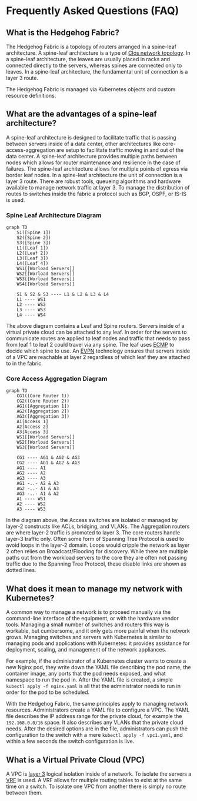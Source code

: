 # Frequently Asked Questions (FAQ)

## What is the Hedgehog Fabric?

The Hedgehog Fabric is a topology of routers arranged in a spine-leaf architecture. A spine-leaf architecture is a type of [Clos network topology](https://en.wikipedia.org/wiki/Clos_network). In a spine-leaf architecture, the leaves are usually placed in racks and connected directly to the servers, whereas spines are connected only to leaves. In a spine-leaf architecture, the fundamental unit of connection is a layer 3 route.

The Hedgehog Fabric is managed via Kubernetes objects and custom resource definitions.

## What are the advantages of a spine-leaf architecture?

A spine-leaf architecture is designed to facilitate traffic that is passing between servers inside of a data center, other architectures like core-access-aggregation are setup to facilitate traffic moving in and out of the data center. A spine-leaf architecture provides multiple paths between nodes which allows for router maintenance and resilience in the case of failures. The spine-leaf architecture allows for multiple points of egress via border leaf nodes. In a spine-leaf architecture the unit of connection is a layer 3 route. There are robust tools, queueing algorithms and hardware available to manage network traffic at layer 3. To manage the distribution of routes to switches inside the fabric a protocol such as BGP, OSPF, or IS-IS is used. 

### Spine Leaf Architecture Diagram
```mermaid
graph TD
    S1([Spine 1])
    S2([Spine 2])
    S3([Spine 3])
    L1([Leaf 1])
    L2([Leaf 2])
    L3([Leaf 3])
    L4([Leaf 4])
    WS1[[Worload Servers]]
    WS2[[Worload Servers]]
    WS3[[Worload Servers]]
    WS4[[Worload Servers]]

    S1 & S2 & S3 ---- L1 & L2 & L3 & L4 
    L1 ---- WS1
    L2 ---- WS2
    L3 ---- WS3
    L4 ---- WS4

```
The above diagram contains a Leaf and Spine routers. Servers inside of a virtual private cloud can be attached to any leaf. In order for the servers to communicate routes are applied to leaf nodes and traffic that needs to pass from leaf 1 to leaf 2 could travel via any spine. The leaf uses [ECMP](https://en.wikipedia.org/wiki/Equal-cost_multi-path_routing) to decide which spine to use. An [EVPN](https://en.wikipedia.org/wiki/Ethernet_VPN) technology ensures that servers inside of a VPC are reachable at layer 2 regardless of which leaf they are attached to in the fabric. 

### Core Access Aggregation Diagram
```mermaid
graph TD
    CG1((Core Router 1))
    CG2((Core Router 2))
    AG1([Aggregation 1])
    AG2([Aggregation 2])
    AG3([Aggregation 3])
    A1[Access 1]
    A2[Access 2]
    A3[Access 3]
    WS1[[Worload Servers]]
    WS2[[Worload Servers]]
    WS3[[Worload Servers]]

    CG1 ---- AG1 & AG2 & AG3
    CG2 ---- AG1 & AG2 & AG3
    AG1 ---- A1 
    AG2 ---- A2 
    AG3 ---- A3 
    AG1 -..- A2 & A3
    AG2 -..- A1 & A3
    AG3 -..- A1 & A2
    A1 ---- WS1
    A2 ---- WS2
    A3 ---- WS3

```
In the diagram above, the Access switches are isolated or managed by layer-2 constructs like ACLs, bridging, and VLANs. The Aggregation routers are where layer-2 traffic is promoted to layer 3. The core routers handle layer-3 traffic only. Often some form of Spanning Tree Protocol is used to avoid loops in the layer-2 domain. Loops would cripple the network as layer 2 often relies on Broadcast/Flooding for discovery. While there are multiple paths out from the workload servers to the core they are often not passing traffic due to the Spanning Tree Protocol, these disable links are shown as dotted lines.

## What does it mean to manage my network with Kubernetes?

A common way to manage a network is to proceed manually via the command-line interface of the equipment, or with the hardware vendor tools. Managing a small number of switches and routers this way is workable, but cumbersome, and it only gets more painful when the network grows. Managing switches and servers with Kubernetes is similar to managing pods and applications with Kubernetes: it provides assistance for deployment, scaling, and management of the network appliances.

For example, if the administrator of a Kubernetes cluster wants to create a new Nginx pod, they write down the YAML file describing the pod name, the container image, any ports that the pod needs exposed, and what namespace to run the pod in. After the YAML file is created, a simple `kubectl apply -f nginx.yaml` is all that the administrator needs to run in order for the pod to be scheduled. 

With the Hedgehog Fabric, the same principles apply to managing network resources. Administrators create a YAML file to configure a VPC. The YAML file describes the IP address range for the private cloud, for example the `192.168.0.0/16` space. It also describes any VLANs that the private cloud needs. After the desired options are in the file, administrators can push the configuration to the switch with a mere `kubectl apply -f vpc1.yaml`, and within a few seconds the switch configuration is live.


## What is a Virtual Private Cloud (VPC)
A VPC is [layer 3](https://en.wikipedia.org/wiki/Network_layer) logical isolation inside of a network. To isolate the servers a [VRF](https://en.wikipedia.org/wiki/Virtual_routing_and_forwarding) is used. A VRF allows for multiple routing tables to exist at the same time on a switch. To isolate one VPC from another there is simply no route between them.

